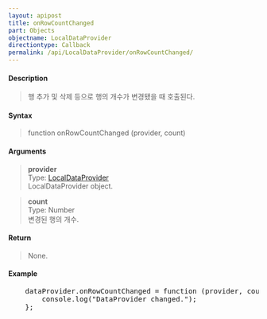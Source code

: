 ```yaml
---
layout: apipost
title: onRowCountChanged
part: Objects
objectname: LocalDataProvider
directiontype: Callback
permalink: /api/LocalDataProvider/onRowCountChanged/
---
```



#### Description

> 행 추가 및 삭제 등으로 행의 개수가 변경됐을 때 호출된다.

#### Syntax

> function onRowCountChanged (provider, count)

#### Arguments

> **provider**  
> Type: [LocalDataProvider](/api/LocalDataProvider/)  
> LocalDataProvider object.

> **count**  
> Type: Number  
> 변경된 행의 개수.

#### Return

> None.

#### Example

<pre class="prettyprint">
    dataProvider.onRowCountChanged = function (provider, count) {
        console.log("DataProvider changed.");
    };
</pre>

